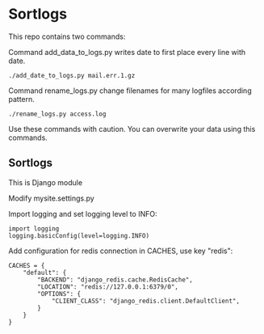 Sortlogs
========

This repo contains two commands:

Command add_data_to_logs.py writes date to first place every line with date.

	./add_date_to_logs.py mail.err.1.gz

Command rename_logs.py change filenames for many logfiles according pattern.

    ./rename_logs.py access.log

Use these commands with caution. You can overwrite your data using this commands.

Sortlogs
--------

This is Django module

Modify mysite.settings.py

Import logging and set logging level to INFO:

    import logging
    logging.basicConfig(level=logging.INFO)

Add configuration for redis connection in CACHES, use key "redis":

    CACHES = {
        "default": {
            "BACKEND": "django_redis.cache.RedisCache",
            "LOCATION": "redis://127.0.0.1:6379/0",
            "OPTIONS": {
                "CLIENT_CLASS": "django_redis.client.DefaultClient",
            }
        }
    }
